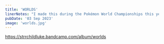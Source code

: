 ```yaml
---
title: 'WORLDS'
linerNotes: "I made this during the Pokémon World Championships this year and had planned to release it during the tournament but I needed more time. So here we are."
pubDate: '03 Sep 2023'
image: 'worlds.jpg'
---
```


https://strrchildluke.bandcamp.com/album/worlds
